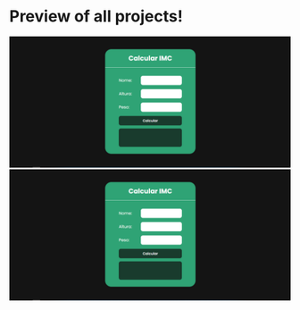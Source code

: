 # Preview of all projects!

<img src="./images/preview_imc.PNG">
<img src="./images/preview_imc.PNG">
